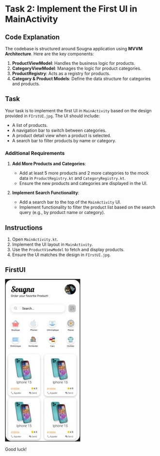 # Task 2: Implement the First UI in MainActivity

## Code Explanation

The codebase is structured around Sougna application using **MVVM Architecture**. Here are the key components:

1. **ProductViewModel**: Handles the business logic for products.
2. **CategoryViewModel**: Manages the logic for product categories.
3. **ProductRegistry**: Acts as a registry for products.
4. **Category & Product Models**: Define the data structure for categories and products.

## Task

Your task is to implement the first UI in `MainActivity` based on the design provided in `FIrstUI.jpg`. The UI should include:

- A list of products.
- A navigation bar to switch between categories.
- A product detail view when a product is selected.
- A search bar to filter products by name or category.

### Additional Requirements

1. **Add More Products and Categories**:
   - Add at least 5 more products and 2 more categories to the mock data in `ProductRegistry.kt` and `CategoryRegistry.kt`.
   - Ensure the new products and categories are displayed in the UI.

2. **Implement Search Functionality**:
   - Add a search bar to the top of the `MainActivity` UI.
   - Implement functionality to filter the product list based on the search query (e.g., by product name or category).

## Instructions

1. Open `MainActivity.kt`.
2. Implement the UI layout in `MainActivity`.
3. Use the `ProductViewModel` to fetch and display products.
4. Ensure the UI matches the design in `FIrstUI.jpg`.

## FirstUI

![First UI](FIrstUI.jpg)


Good luck!
